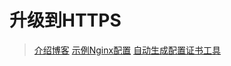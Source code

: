 升级到HTTPS
==========

> [介绍博客](https://imququ.com/post/letsencrypt-certificate.html)
> [示例Nginx配置](https://imququ.com/post/my-nginx-conf.html)
> [自动生成配置证书工具](https://github.com/Neilpang/acme.sh/wiki/%E8%AF%B4%E6%98%8E)
